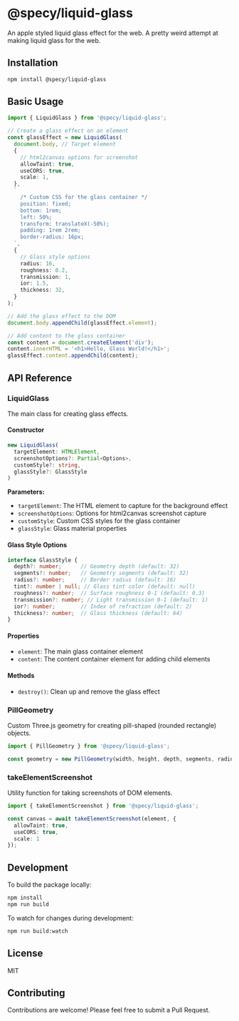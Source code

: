 # @specy/liquid-glass

An apple styled liquid glass effect for the web. A pretty weird attempt at making liquid glass for the web.

## Installation

```bash
npm install @specy/liquid-glass
```

## Basic Usage

```typescript
import { LiquidGlass } from '@specy/liquid-glass';

// Create a glass effect on an element
const glassEffect = new LiquidGlass(
  document.body, // Target element
  {
    // html2canvas options for screenshot
    allowTaint: true,
    useCORS: true,
    scale: 1,
  },
  `
    /* Custom CSS for the glass container */
    position: fixed;
    bottom: 1rem;
    left: 50%;
    transform: translateX(-50%);
    padding: 1rem 2rem;
    border-radius: 16px;
  `,
  {
    // Glass style options
    radius: 16,
    roughness: 0.2,
    transmission: 1,
    ior: 1.5,
    thickness: 32,
  }
);

// Add the glass effect to the DOM
document.body.appendChild(glassEffect.element);

// Add content to the glass container
const content = document.createElement('div');
content.innerHTML = '<h1>Hello, Glass World!</h1>';
glassEffect.content.appendChild(content);
```

## API Reference

### LiquidGlass

The main class for creating glass effects.

#### Constructor

```typescript
new LiquidGlass(
  targetElement: HTMLElement,
  screenshotOptions?: Partial<Options>,
  customStyle?: string,
  glassStyle?: GlassStyle
)
```

**Parameters:**

- `targetElement`: The HTML element to capture for the background effect
- `screenshotOptions`: Options for html2canvas screenshot capture
- `customStyle`: Custom CSS styles for the glass container
- `glassStyle`: Glass material properties

#### Glass Style Options

```typescript
interface GlassStyle {
  depth?: number;      // Geometry depth (default: 32)
  segments?: number;   // Geometry segments (default: 32)
  radius?: number;     // Border radius (default: 16)
  tint?: number | null; // Glass tint color (default: null)
  roughness?: number;  // Surface roughness 0-1 (default: 0.3)
  transmission?: number; // Light transmission 0-1 (default: 1)
  ior?: number;        // Index of refraction (default: 2)
  thickness?: number;  // Glass thickness (default: 64)
}
```

#### Properties

- `element`: The main glass container element
- `content`: The content container element for adding child elements

#### Methods

- `destroy()`: Clean up and remove the glass effect

### PillGeometry

Custom Three.js geometry for creating pill-shaped (rounded rectangle) objects.

```typescript
import { PillGeometry } from '@specy/liquid-glass';

const geometry = new PillGeometry(width, height, depth, segments, radius);
```

### takeElementScreenshot

Utility function for taking screenshots of DOM elements.

```typescript
import { takeElementScreenshot } from '@specy/liquid-glass';

const canvas = await takeElementScreenshot(element, {
  allowTaint: true,
  useCORS: true,
  scale: 1
});
```
## Development

To build the package locally:

```bash
npm install
npm run build
```

To watch for changes during development:

```bash
npm run build:watch
```

## License

MIT

## Contributing

Contributions are welcome! Please feel free to submit a Pull Request.
